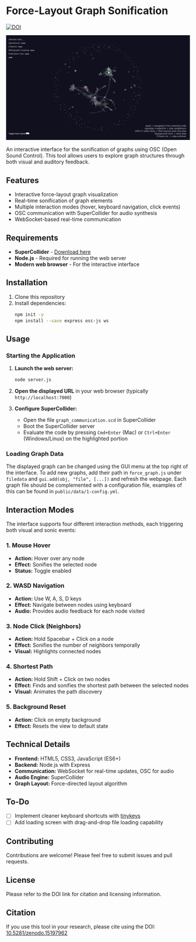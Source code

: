 # Force-Layout Graph Sonification

[![DOI](https://zenodo.org/badge/DOI/10.5281/zenodo.15197962.svg)](https://doi.org/10.5281/zenodo.15197962)

![Graph Interface Screenshot](graph-screen.png)

An interactive interface for the sonification of graphs using OSC (Open Sound Control). This tool allows users to explore graph structures through both visual and auditory feedback.

## Features

- Interactive force-layout graph visualization
- Real-time sonification of graph elements
- Multiple interaction modes (hover, keyboard navigation, click events)
- OSC communication with SuperCollider for audio synthesis
- WebSocket-based real-time communication

## Requirements

- **SuperCollider** - [Download here](https://supercollider.github.io/)
- **Node.js** - Required for running the web server
- **Modern web browser** - For the interactive interface

## Installation

1. Clone this repository
2. Install dependencies:
   ```bash
   npm init -y
   npm install --save express osc-js ws
   ```

## Usage

### Starting the Application

1. **Launch the web server:**
   ```bash
   node server.js
   ```
   
2. **Open the displayed URL** in your web browser (typically `http://localhost:7000`)

3. **Configure SuperCollider:**
   - Open the file `graph_communication.scd` in SuperCollider
   - Boot the SuperCollider server
   - Evaluate the code by pressing `Cmd+Enter` (Mac) or `Ctrl+Enter` (Windows/Linux) on the highlighted portion

### Loading Graph Data

<!-- Graphs can be loaded as JSON data in the `helpers.js` file. See `/data/correct_output.json` for an example of the proper JSON format. -->
The displayed graph can be changed using the GUI menu at the top right of the interface.
To add new graphs, add their path in `force_graph.js` under `filedata` and `gui.add(obj, "file", [...])` and refresh the webpage. Each graph file should be complemented with a configuration file, examples of this can be found in `public/data/1-config.yml`.

## Interaction Modes

The interface supports four different interaction methods, each triggering both visual and sonic events:

### 1. Mouse Hover
- **Action:** Hover over any node
- **Effect:** Sonifies the selected node
- **Status:** Toggle enabled

### 2. WASD Navigation
- **Action:** Use W, A, S, D keys
- **Effect:** Navigate between nodes using keyboard
- **Audio:** Provides audio feedback for each node visited

### 3. Node Click (Neighbors)
- **Action:** Hold Spacebar + Click on a node
- **Effect:** Sonifies the number of neighbors temporally
- **Visual:** Highlights connected nodes

### 4. Shortest Path
- **Action:** Hold Shift + Click on two nodes
- **Effect:** Finds and sonifies the shortest path between the selected nodes
- **Visual:** Animates the path discovery

### 5. Background Reset
- **Action:** Click on empty background
- **Effect:** Resets the view to default state

## Technical Details

- **Frontend:** HTML5, CSS3, JavaScript (ES6+)
- **Backend:** Node.js with Express
- **Communication:** WebSocket for real-time updates, OSC for audio
- **Audio Engine:** SuperCollider
- **Graph Layout:** Force-directed layout algorithm

<!-- ## File Structure

```
├── server.js              # Main server file
├── helpers.js             # Graph data loader
├── graph_communication.scd # SuperCollider code
├── data/
│   └── correct_output.json # Example graph data
└── graph-screen.png       # Interface screenshot
``` -->

## To-Do

- [ ] Implement cleaner keyboard shortcuts with [tinykeys](https://jamiebuilds.github.io/tinykeys/)
- [ ] Add loading screen with drag-and-drop file loading capability

## Contributing

Contributions are welcome! Please feel free to submit issues and pull requests.

## License

Please refer to the DOI link for citation and licensing information.

## Citation

If you use this tool in your research, please cite using the DOI: [10.5281/zenodo.15197962](https://doi.org/10.5281/zenodo.15197962)